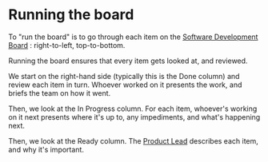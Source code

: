 # Running the board

To "run the board" is to go through each item on the [Software Development Board](../project-artefacts/software-development-board.md) : right-to-left, top-to-bottom.

Running the board ensures that every item gets looked at, and reviewed.

We start on the right-hand side \(typically this is the Done column\) and review each item in turn. Whoever worked on it presents the work, and briefs the team on how it went.

Then, we look at the In Progress column. For each item, whoever's working on it next presents where it's up to, any impediments, and what's happening next.

Then, we look at the Ready column. The [Product Lead](../roles/product-lead.md) describes each item, and why it's important.

